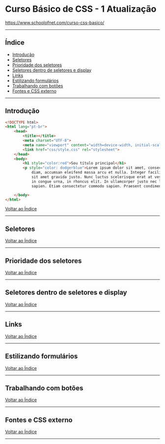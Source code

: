 # Curso Básico de CSS - 1 Atualização

https://www.schoolofnet.com/curso-css-basico/

---

## <a name="indice">Índice</a>

- [Introdução](#parte1)   
- [Seletores](#parte2)   
- [Prioridade dos seletores](#parte3)   
- [Seletores dentro de seletores e display](#parte4)   
- [Links](#parte5)   
- [Estilizando formulários](#parte6)   
- [Trabalhando com botões](#parte7)   
- [Fontes e CSS externo](#parte8)   

---

## <a name="parte1">Introdução</a>

```html
<!DOCTYPE html>
<html lang="pt-br">
    <head>
        <title></title>
        <meta charset="UTF-8">
        <meta name="viewport" content="width=device-width, initial-scale=1">
        <link href="css/style.css" rel="stylesheet">
    </head>
    <body>
        <h1 style="color:red">Sou título principal</h1>
        <p style="color: dodgerblue">Lorem ipsum dolor sit amet, consectetur adipiscing elit. Maecenas elementum, felis vel ultricies facilisis, elit justo commodo
            diam, accumsan eleifend massa arcu et nulla. Integer facilisis dolor eget imperdiet commodo. Ut eu porta risus. Quisque
            sit amet gravida justo. Nunc luctus scelerisque erat at vestibulum. Integer posuere sem sed lorem cursus eleifend. Phasellus
            in congue urna, in rhoncus elit. In ullamcorper justo nec lacus condimentum, at placerat nisl venenatis. Quisque et diam
            sapien. Etiam consectetur commodo sapien. Praesent condimentum eget massa sed hendrerit. Nulla facilisi.</p>

    </body>
</html>
```

[Voltar ao Índice](#indice)

---

## <a name="parte2">Seletores</a>


[Voltar ao Índice](#indice)

---

## <a name="parte3">Prioridade dos seletores</a>


[Voltar ao Índice](#indice)

---

## <a name="parte4">Seletores dentro de seletores e display</a>


[Voltar ao Índice](#indice)

---

## <a name="parte5">Links</a>


[Voltar ao Índice](#indice)

---

## <a name="parte6">Estilizando formulários</a>


[Voltar ao Índice](#indice)

---

## <a name="parte7">Trabalhando com botões</a>


[Voltar ao Índice](#indice)

---

## <a name="parte8">Fontes e CSS externo</a>


[Voltar ao Índice](#indice)

---
